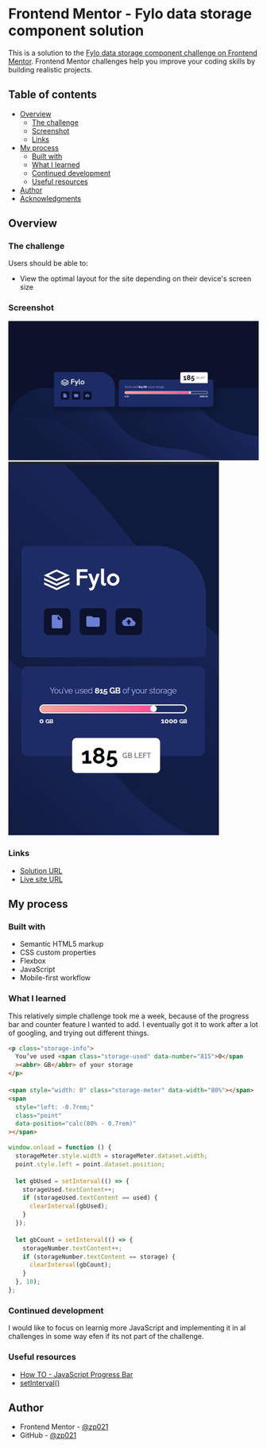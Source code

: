 # Frontend Mentor - Fylo data storage component solution

This is a solution to the [Fylo data storage component challenge on Frontend Mentor](https://www.frontendmentor.io/challenges/fylo-data-storage-component-1dZPRbV5n). Frontend Mentor challenges help you improve your coding skills by building realistic projects.

## Table of contents

- [Overview](#overview)
  - [The challenge](#the-challenge)
  - [Screenshot](#screenshot)
  - [Links](#links)
- [My process](#my-process)
  - [Built with](#built-with)
  - [What I learned](#what-i-learned)
  - [Continued development](#continued-development)
  - [Useful resources](#useful-resources)
- [Author](#author)
- [Acknowledgments](#acknowledgments)

## Overview

### The challenge

Users should be able to:

- View the optimal layout for the site depending on their device's screen size

### Screenshot

![](./desktop.jpg)
![](./mobile.jpg)

### Links

- [Solution URL](https://your-solution-url.com)
- [Live site URL](https://zp021-frontend-mentor-fylo-storage.netlify.app)

## My process

### Built with

- Semantic HTML5 markup
- CSS custom properties
- Flexbox
- JavaScript
- Mobile-first workflow

### What I learned

This relatively simple challenge took me a week, because of the progress bar and counter feature I wanted to add. I eventually got it to work after a lot of googling, and trying out different things.

```html
<p class="storage-info">
  You’ve used <span class="storage-used" data-number="815">0</span
  ><abbr> GB</abbr> of your storage
</p>

<span style="width: 0" class="storage-meter" data-width="80%"></span>
<span
  style="left: -0.7rem;"
  class="point"
  data-position="calc(80% - 0.7rem)"
></span>
```

```js
window.onload = function () {
  storageMeter.style.width = storageMeter.dataset.width;
  point.style.left = point.dataset.position;

  let gbUsed = setInterval(() => {
    storageUsed.textContent++;
    if (storageUsed.textContent == used) {
      clearInterval(gbUsed);
    }
  });

  let gbCount = setInterval(() => {
    storageNumber.textContent++;
    if (storageNumber.textContent == storage) {
      clearInterval(gbCount);
    }
  }, 10);
};
```

### Continued development

I would like to focus on learnig more JavaScript and implementing it in al challenges in some way efen if its not part of the challenge.

### Useful resources

- [How TO - JavaScript Progress Bar](https://www.w3schools.com/howto/howto_js_progressbar.asp)
- [setInterval()](https://developer.mozilla.org/en-US/docs/Web/API/setIntervalp)

## Author

- Frontend Mentor - [@zp021](https://www.frontendmentor.io/profile/zp021)
- GitHub - [@zp021](https://github.com/zp021)
